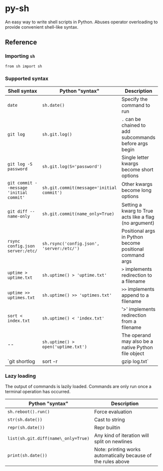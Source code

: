 # py-sh

An easy way to write shell scripts in Python. Abuses operator overloading to provide convenient shell-like syntax. 

## Reference

### Importing `sh`
`from sh import sh`

### Supported syntax

| Shell syntax                            | Python "syntax"                                             | Description                                                |
|-----------------------------------------|-------------------------------------------------------------|------------------------------------------------------------|
| `date`                                  | `sh.date()`                                                 | Specify the command to run                                 |
| `git log`                               | `sh.git.log()`                                              | `.` can be chained to add subcommands before args begin    |
| `git log -S password`                   | `sh.git.log(S='password')`                                  | Single letter kwargs become short options                  |
| `git commit --message 'initial commit'` | `sh.git.commit(message='initial commit')`                   | Other kwargs become long options                           |
| `git diff --name-only`                  | `sh.git.commit(name_only=True)`                            | Setting a kwarg to True acts like a flag (no argument)     |
| `rsync config.json server:/etc/`        | `sh.rsync('config.json', 'server:/etc/')`                   | Positional args in Python become positional command args   |
| `uptime > uptime.txt`                   | `sh.uptime() > 'uptime.txt'`                                | `>` implements redirection to a filename                   |
| `uptime >> uptimes.txt`                 | `sh.uptime() >> 'uptimes.txt'`                              | `>>` implements append to a filename                       |
| `sort < index.txt`                      | `sh.uptime() < 'index.txt'`                                 | '>' implements redirection from a filename                 |
| --                                      | `sh.uptime() > open('uptime.txt')`                          | The operand may also be a native Python file object        |
| `git shortlog | sort -r | gzip log.txt` | `sh.git.shortlog() \| sh.sort(r=True)  \| sh.gzip('log.txt')` | `|` implements a pipeline between processes                |


### Lazy loading
The output of commands is lazily loaded. Commands are only run once a terminal operation has occurred.

| Python "syntax"                     | Description                                                   |
|-------------------------------------|---------------------------------------------------------------|
| `sh.reboot().run()`                 | Force evaluation                                              |
| `str(sh.date())`                    | Cast to string                                                |
| `repr(sh.date())`                   | Repr builtin                                                  |
| `list(sh.git.diff(name\_only=True)` | Any kind of iteration will split on newlines                  |
| `print(sh.date())`                  | Note: printing works automatically because of the rules above |

